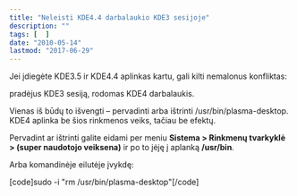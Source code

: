 ```yaml
---
title: "Neleisti KDE4.4 darbalaukio KDE3 sesijoje"
description: ""
tags: [  ]
date: "2010-05-14"
lastmod: "2017-06-29"
---
```

Jei įdiegėte KDE3.5 ir KDE4.4 aplinkas kartu, gali kilti nemalonus konfliktas:

pradėjus KDE3 sesiją, rodomas KDE4 darbalaukis.

Vienas iš būdų to išvengti – pervadinti arba ištrinti /usr/bin/plasma-desktop. KDE4 aplinka be šios rinkmenos veiks, tačiau be efektų.

Pervadint ar ištrinti galite eidami per meniu **Sistema > Rinkmenų tvarkyklė > (super naudotojo veiksena)** ir po to įėję į aplanką **/usr/bin**.

Arba komandinėje eilutėje įvykdę:

\[code\]sudo -i "rm /usr/bin/plasma-desktop"\[/code\]
